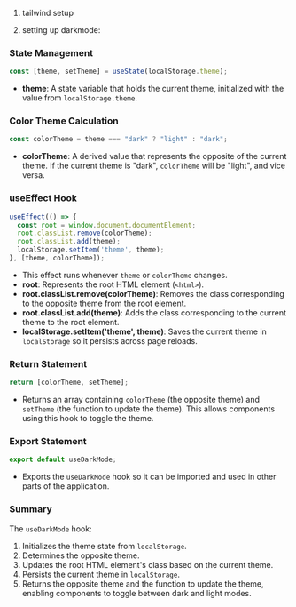 1. tailwind setup

2. setting up darkmode:

### State Management
```javascript
const [theme, setTheme] = useState(localStorage.theme);
```
- **theme**: A state variable that holds the current theme, initialized with the value from `localStorage.theme`.

### Color Theme Calculation
```javascript
const colorTheme = theme === "dark" ? "light" : "dark";
```
- **colorTheme**: A derived value that represents the opposite of the current theme. If the current theme is "dark", `colorTheme` will be "light", and vice versa.

### useEffect Hook
```javascript
useEffect(() => {
  const root = window.document.documentElement;
  root.classList.remove(colorTheme);
  root.classList.add(theme);
  localStorage.setItem('theme', theme);
}, [theme, colorTheme]);
```
- This effect runs whenever `theme` or `colorTheme` changes.
- **root**: Represents the root HTML element (`<html>`).
- **root.classList.remove(colorTheme)**: Removes the class corresponding to the opposite theme from the root element.
- **root.classList.add(theme)**: Adds the class corresponding to the current theme to the root element.
- **localStorage.setItem('theme', theme)**: Saves the current theme in `localStorage` so it persists across page reloads.

### Return Statement
```javascript
return [colorTheme, setTheme];
```
- Returns an array containing `colorTheme` (the opposite theme) and `setTheme` (the function to update the theme). This allows components using this hook to toggle the theme.

### Export Statement
```javascript
export default useDarkMode;
```
- Exports the `useDarkMode` hook so it can be imported and used in other parts of the application.

### Summary
The `useDarkMode` hook:
1. Initializes the theme state from `localStorage`.
2. Determines the opposite theme.
3. Updates the root HTML element's class based on the current theme.
4. Persists the current theme in `localStorage`.
5. Returns the opposite theme and the function to update the theme, enabling components to toggle between dark and light modes.